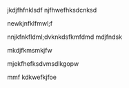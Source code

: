 jkdjfhfnklsdf
njfhwefhksdcnksd

  
newkjnfklfmwl;f


nnjkfnkfldml;dvknkdsfkmfdmd
  mdjfndsk




mkdjfkmsmkjfw



mjekfhefksdvmsdlkgopw

mmf     kdkwefkjfoe







